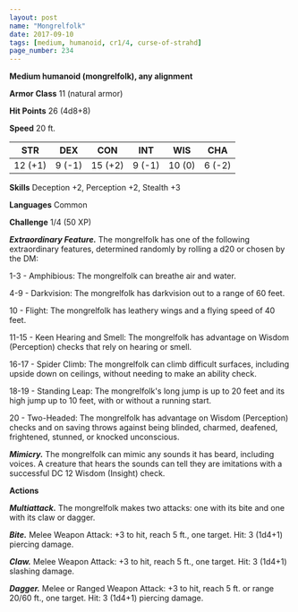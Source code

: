 ```yaml
---
layout: post
name: "Mongrelfolk"
date: 2017-09-10
tags: [medium, humanoid, cr1/4, curse-of-strahd]
page_number: 234
---
```


**Medium humanoid (mongrelfolk), any alignment**

**Armor Class** 11 (natural armor)

**Hit Points** 26 (4d8+8)

**Speed** 20 ft.

|   STR   |   DEX   |   CON   |   INT   |   WIS   |   CHA   |
|:-----:|:-----:|:-----:|:-----:|:-----:|:-----:|
| 12 (+1) | 9 (-1) | 15 (+2) | 9 (-1) | 10 (0) | 6 (-2) |

**Skills** Deception +2, Perception +2, Stealth +3

**Languages** Common

**Challenge** 1/4 (50 XP)

***Extraordinary Feature.*** The mongrelfolk has one of the following extraordinary features, determined randomly by rolling a d20 or chosen by the DM:

1-3 - Amphibious: The mongrelfolk can breathe air and water.

4-9 - Darkvision: The mongrelfolk has darkvision out to a range of 60 feet.

10 - Flight: The mongrelfolk has leathery wings and a flying speed of 40 feet.

11-15 - Keen Hearing and Smell: The mongrelfolk has advantage on Wisdom (Perception) checks that rely on hearing or smell.

16-17 - Spider Climb: The mongrelfolk can climb difficult surfaces, including upside down on ceilings, without needing to make an ability check.

18-19 - Standing Leap: The mongrelfolk's long jump is up to 20 feet and its high jump up to 10 feet, with or without a running start.

20 - Two-Headed: The mongrelfolk has advantage on Wisdom (Perception) checks and on saving throws against being blinded, charmed, deafened, frightened, stunned, or knocked unconscious.

***Mimicry.*** The mongrelfolk can mimic any sounds it has beard, including voices. A creature that hears the sounds can tell they are imitations with a successful DC 12 Wisdom (Insight) check.

**Actions**

***Multiattack.*** The mongrelfolk makes two attacks: one with its bite and one with its claw or dagger.

***Bite.*** Melee Weapon Attack: +3 to hit, reach 5 ft., one target. Hit: 3 (1d4+1) piercing damage.

***Claw.*** Melee Weapon Attack: +3 to hit, reach 5 ft., one target. Hit: 3 (1d4+1) slashing damage.

***Dagger.*** Melee or Ranged Weapon Attack: +3 to hit, reach 5 ft. or range 20/60 ft., one target. Hit: 3 (1d4+1) piercing damage.


